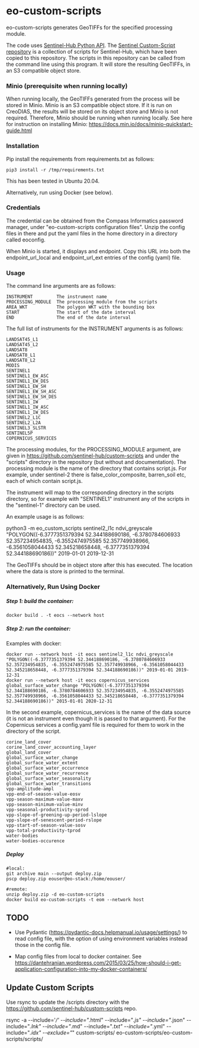 # eo-custom-scripts

eo-custom-scripts generates GeoTIFFs for the specified processing module.

The code uses [Sentinel-Hub Python API](https://sentinelhub-py.readthedocs.io/en/latest/).
The [Sentinel Custom-Script repository](https://custom-scripts.sentinel-hub.com/) is a collection of scripts for
Sentinel-Hub, which have been copied to this repository. The scripts in this repository can be called from the command
line using this program. It will store the resulting GeoTIFFs, in an S3 compatible object store.

### Minio (prerequisite when running locally)

When running locally, the GeoTIFFs generated from the process will be stored in Minio. Minio is an S3 compatible object
store. If it is run on CreoDIAS, the results will be stored on its object store and Minio is not required. Therefore,
Minio should be running when running locally. See here for instruction on installing
Minio: https://docs.min.io/docs/minio-quickstart-guide.html

### Installation

Pip install the requirements from requirements.txt as follows:

    pip3 install -r /tmp/requirements.txt

This has been tested in Ubuntu 20.04.

Alternatively, run using Docker (see below).

### Credentials

The credential can be obtained from the Compass Informatics password manager, under "eo-custom-scripts configuration files".
Unzip the config files in there and put the yaml files in the home directory in a directory called eoconfig.

When Minio is started, it displays and endpoint. Copy this URL into both the endpoint_url_local and endpoint_url_ext
entries of the config (yaml) file.

### Usage

The command line arguments are as follows:

    INSTRUMENT         The instrument name 
    PROCESSING_MODULE  The processing module from the scripts
    AREA_WKT           The polygon WKT with the bounding box
    START              The start of the date interval   
    END                The end of the date interval   

The full list of instruments for the INSTRUMENT arguments is as follows:

    LANDSAT45_L1
    LANDSAT45_L2
    LANDSAT8
    LANDSAT8_L1
    LANDSAT8_L2
    MODIS
    SENTINEL1
    SENTINEL1_EW_ASC
    SENTINEL1_EW_DES
    SENTINEL1_EW_SH
    SENTINEL1_EW_SH_ASC
    SENTINEL1_EW_SH_DES
    SENTINEL1_IW
    SENTINEL1_IW_ASC
    SENTINEL1_IW_DES
    SENTINEL2_L1C
    SENTINEL2_L2A
    SENTINEL3_SLSTR
    SENTINEL5P
    COPERNICUS_SERVICES

The processing modules, for the PROCESSING_MODULE argument, are given in https://github.com/sentinel-hub/custom-scripts
and under the "scripts" directory in the repository (but without and documentation). The processing module is the name
of the directory that contains script.js. For example, under sentinel-2 there is false_color_composite, barren_soil etc,
each of which contain script.js.

The instrument will map to the corresponding directory in the scripts directory, so for example with "SENTINEL1"
instrument any of the scripts in the "sentinel-1" directory can be used.

An example usage is as follows:

python3 -m eo_custom_scripts sentinel2_l1c ndvi_greyscale "POLYGON((-6.3777351379394 52.344188690186, -6.3780784606933 52.357234954835, -6.3552474975585 52.357749938966, -6.3561058044433 52.345218658448, -6.3777351379394 52.344188690186))" 2019-01-01 2019-12-31

The GeoTIFFs should be in object store after this has executed. The location where the data is store is printed to the
terminal.

### Alternatively, Run Using Docker

##### Step 1: build the container:

    docker build . -t eocs --network host

##### Step 2: run the container:

Examples with docker:

    docker run --network host -it eocs sentinel2_l1c ndvi_greyscale "POLYGON((-6.3777351379394 52.344188690186, -6.3780784606933 52.357234954835, -6.3552474975585 52.357749938966, -6.3561058044433 52.345218658448, -6.3777351379394 52.344188690186))" 2019-01-01 2019-12-31
    docker run --network host -it eocs copernicus_services global_surface_water_change "POLYGON((-6.3777351379394 52.344188690186, -6.3780784606933 52.357234954835, -6.3552474975585 52.357749938966, -6.3561058044433 52.345218658448, -6.3777351379394 52.344188690186))" 2015-01-01 2020-12-31

In the second example, copernicus_services is the name of the data source (it is not an instrument even though it is
passed to that argument). For the Copernicus services a config.yaml file is required for them to work in the directory
of the script.

    corine_land_cover
    corine_land_cover_accounting_layer
    global_land_cover
    global_surface_water_change
    global_surface_water_extent
    global_surface_water_occurrence
    global_surface_water_recurrence
    global_surface_water_seasonality
    global_surface_water_transitions
    vpp-amplitude-ampl
    vpp-end-of-season-value-eosv
    vpp-season-maximum-value-maxv
    vpp-season-minimum-value-minv
    vpp-seasonal-productivity-sprod
    vpp-slope-of-greening-up-period-lslope
    vpp-slope-of-senescent-period-rslope
    vpp-start-of-season-value-sosv
    vpp-total-productivity-tprod
    water-bodies
    water-bodies-occurence

##### Deploy

    #local:
    git archive main --output deploy.zip 
    pscp deploy.zip eouser@eo-stack:/home/eouser/

    #remote:
    unzip deploy.zip -d eo-custom-scripts
    docker build eo-custom-scripts -t eom --network host

## TODO

* Use Pydantic (https://pydantic-docs.helpmanual.io/usage/settings/) to read config file, with the option of using
  environment variables instead those in the config file.

* Map config files from local to docker container. See https://dantehranian.wordpress.com/2015/03/25/how-should-i-get-application-configuration-into-my-docker-containers/

## Update Custom Scripts

Use rsync to update the /scripts directory with the https://github.com/sentinel-hub/custom-scripts repo.

rsync -a --include='*/' --include="*.html" --include="*.js" --include="*.json" --include="*.lnk" --include="*.md"
--include="*.txt" --include="*.yml" --include="*.idx" --exclude="*" custom-scripts/ eo-custom-scripts/eo-custom-scripts/scripts/